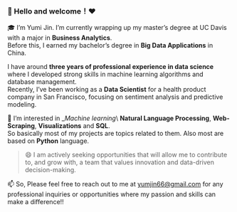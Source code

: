### 👋 Hello and welcome！❤️  
🎓 I’m Yumi Jin. I’m currently wrapping up my master’s degree at UC Davis with a major in __Business Analytics__.   
Before this, I earned my bachelor’s degree in __Big Data Applications__ in China.    

I have around __three years of professional experience in data science__ where I developed strong skills in machine learning algorithms and database management.  
Recently, I’ve been working as a __Data Scientist__ for a health product company in San Francisco, focusing on sentiment analysis and predictive modeling.  

🌱 I’m interested in __Machine learning_\ __Natural Language Processing__, __Web-Scraping__, __Visualizations__ and __SQL__.  
So basically most of my projects are topics related to them. Also most are based on __Python__ language.  

> 😄 I am actively seeking opportunities that will allow me to contribute to, and grow with, a team that values innovation and data-driven decision-making.  
  
📫 So, Please feel free to reach out to me at yumjin66@gmail.com for any professional inquiries or opportunities where my passion and skills can make a difference!!  
